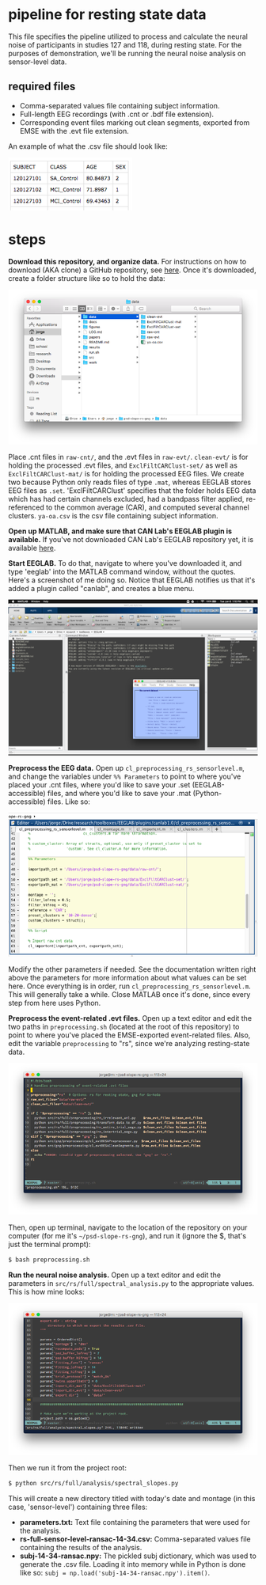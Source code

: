 # pipeline for resting state data

This file specifies the pipeline utilized to process and calculate the neural noise of participants in studies 127 and 118, during resting state. For the purposes of demonstration, we'll be running the neural noise analysis on sensor-level data.

## required files
- Comma-separated values file containing subject information.
- Full-length EEG recordings (with .cnt or .bdf file extension).
- Corresponding event files marking out clean segments, exported from EMSE with the .evt file extension.

An example of what the .csv file should look like:

![csv file](.media/csv_file.png)

# steps

**Download this repository, and organize data.** For instructions on how to download (AKA clone) a GitHub repository, see [here](https://help.github.com/articles/cloning-a-repository/). Once it's downloaded, create a folder structure like so to hold the data:

![folder structure](.media/folder_structure.png)

Place .cnt files in `raw-cnt/`, and the .evt files in `raw-evt/`. `clean-evt/` is for holding the processed .evt files, and `ExclFiltCARClust-set/` as well as `ExclFiltCARClust-mat/` is for holding the processed EEG files. We create two because Python only reads files of type `.mat`, whereas EEGLAB stores EEG files as `.set`. 'ExclFiltCARClust' specifies that the folder holds EEG data which has had certain channels excluded, had a bandpass filter applied, re-referenced to the common average (CAR), and computed several channel clusters. `ya-oa.csv` is the csv file containing subject information.

**Open up MATLAB, and make sure that CAN Lab's EEGLAB plugin is available.** If you've not downloaded CAN Lab's EEGLAB repository yet, it is available [here](https://github.com/canlabluc/EEGLAB).

**Start EEGLAB.** To do that, navigate to where you've downloaded it, and type 'eeglab' into the MATLAB command window, without the quotes. Here's a screenshot of me doing so. Notice that EEGLAB notifies us that it's added a plugin called "canlab", and creates a blue menu.

![starting eeglab](.media/starting_eeglab.png)

**Preprocess the EEG data.** Open up `cl_preprocessing_rs_sensorlevel.m`, and change the variables under `%% Parameters` to point to where you've placed your .cnt files, where you'd like to save your .set (EEGLAB-accessible) files, and where you'd like to save your .mat (Python-accessible) files. Like so:

![preprocessing eeg](.media/preprocessing_eeg.png)

Modify the other parameters if needed. See the documentation written right above the parameters for more information about what values can be set here. Once everything is in order, run `cl_preprocessing_rs_sensorlevel.m`. This will generally take a while. Close MATLAB once it's done, since every step from here uses Python.

**Preprocess the event-related .evt files.** Open up a text editor and edit the two paths in `preprocessing.sh` (located at the root of this repository) to point to where you've placed the EMSE-exported event-related files. Also, edit the variable `preprocessing` to "rs", since we're analyzing resting-state data.

![preprocessing evt](.media/preprocessing_evt.png)

Then, open up terminal, navigate to the location of the repository on your computer (for me it's `~/psd-slope-rs-gng`), and run it (ignore the $, that's just the terminal prompt):

```bash
$ bash preprocessing.sh
```

**Run the neural noise analysis.** Open up a text editor and edit the parameters in `src/rs/full/spectral_analysis.py` to the appropriate values. This is how mine looks:

![analysis](.media/analysis.png)

Then we run it from the project root:

```bash
$ python src/rs/full/analysis/spectral_slopes.py
```

This will create a new directory titled with today's date and montage (in this case, 'sensor-level') containing three files:
- **parameters.txt:** Text file containing the parameters that were used for the analysis.
- **rs-full-sensor-level-ransac-14-34.csv:** Comma-separated values file containing the results of the analysis.
- **subj-14-34-ransac.npy:** The pickled subj dictionary, which was used to generate the .csv file. Loading it into memory while in Python is done like so: `subj = np.load('subj-14-34-ransac.npy').item()`.

